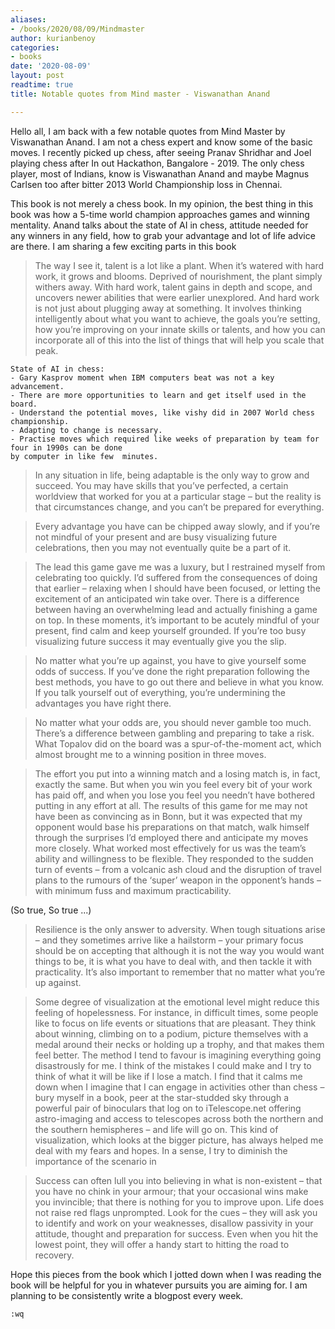 ```yaml
---
aliases:
- /books/2020/08/09/Mindmaster
author: kurianbenoy
categories:
- books
date: '2020-08-09'
layout: post
readtime: true
title: Notable quotes from Mind master - Viswanathan Anand

---
```


Hello all, I am back with a few notable quotes from Mind Master by Viswanathan Anand. I am not a chess expert and know some of the basic moves. I recently picked up chess, after seeing Pranav Shridhar and Joel
playing chess after In out Hackathon, Bangalore - 2019. The only chess player, most of Indians, know is Viswanathan Anand and
maybe Magnus Carlsen too after bitter 2013 World Championship loss in Chennai.

This book is not merely a chess book. In my opinion, the best thing in this book was how
a 5-time world champion approaches games and winning mentality. Anand talks about the state of AI in chess, attitude needed
for any winners in any field, how to grab your advantage and lot of life advice are there. I am sharing a few
exciting parts in this book


> The way I see it, talent is a lot like a plant. When it’s watered with hard
work, it grows and blooms. Deprived of nourishment, the plant simply
withers away. With hard work, talent gains in depth and scope, and
uncovers newer abilities that were earlier unexplored. And hard work is
not just about plugging away at something. It involves thinking
intelligently about what you want to achieve, the goals you’re setting,
how you’re improving on your innate skills or talents, and how you can
incorporate all of this into the list of things that will help you scale that
peak.

```
State of AI in chess:
- Gary Kasprov moment when IBM computers beat was not a key advancement.
- There are more opportunities to learn and get itself used in the board.
- Understand the potential moves, like vishy did in 2007 World chess championship.
- Adapting to change is necessary.
- Practise moves which required like weeks of preparation by team for four in 1990s can be done
by computer in like few  minutes.
```

> In any situation in life, being adaptable is the only way to grow and
succeed. You may have skills that you’ve perfected, a certain worldview
that worked for you at a particular stage – but the reality is that
circumstances change, and you can’t be prepared for everything.

> Every advantage you have can be chipped away slowly, and if you’re
not mindful of your present and are busy visualizing future celebrations,
then you may not eventually quite be a part of it.

> The lead this game gave me was a luxury, but I restrained myself from
celebrating too quickly. I’d suffered from the consequences of doing that
earlier – relaxing when I should have been focused, or letting the
excitement of an anticipated win take over. There is a difference
between having an overwhelming lead and actually finishing a game on
top. In these moments, it’s important to be acutely mindful of your
present, find calm and keep yourself grounded. If you’re too busy
visualizing future success it may eventually give you the slip.

> No matter what you’re up against, you have to give yourself some odds
of success. If you’ve done the right preparation following the best
methods, you have to go out there and believe in what you know. If you
talk yourself out of everything, you’re undermining the advantages you
have right there.

> No matter what your odds are, you should never gamble too much.
There’s a difference between gambling and preparing to take a risk.
What Topalov did on the board was a spur-of-the-moment act, which
almost brought me to a winning position in three moves. 

> The effort you put into a winning match and a losing match is, in fact,
exactly the same. But when you win you feel every bit of your work has
paid off, and when you lose you feel you needn’t have bothered putting
in any effort at all. The results of this game for me may not have been as
convincing as in Bonn, but it was expected that my opponent would base
his preparations on that match, walk himself through the surprises I’d
employed there and anticipate my moves more closely.
What worked most effectively for us was the team’s ability and
willingness to be flexible. They responded to the sudden turn of events –
from a volcanic ash cloud and the disruption of travel plans to the
rumours of the ‘super’ weapon in the opponent’s hands – with minimum
fuss and maximum practicability.

(So true, So true ...)

> Resilience is the only answer to adversity. When tough situations arise –
and they sometimes arrive like a hailstorm – your primary focus should
be on accepting that although it is not the way you would want things to
be, it is what you have to deal with, and then tackle it with practicality.
It’s also important to remember that no matter what you’re up against.

> Some degree of visualization at the emotional level might reduce this
feeling of hopelessness. For instance, in difficult times, some people like
to focus on life events or situations that are pleasant. They think about
winning, climbing on to a podium, picture themselves with a medal
around their necks or holding up a trophy, and that makes them feel
better. The method I tend to favour is imagining everything going
disastrously for me. I think of the mistakes I could make and I try to
think of what it will be like if I lose a match. I find that it calms me
down when I imagine that I can engage in activities other than chess –
bury myself in a book, peer at the star-studded sky through a powerful
pair of binoculars that log on to iTelescope.net offering astro-imaging
and access to telescopes across both the northern and the southern
hemispheres – and life will go on. This kind of visualization, which
looks at the bigger picture, has always helped me deal with my fears and
hopes. In a sense, I try to diminish the importance of the scenario in

> Success can often lull you into believing in what is non-existent – that
you have no chink in your armour; that your occasional wins make you
invincible; that there is nothing for you to improve upon. Life does not
raise red flags unprompted. Look for the cues – they will ask you to
identify and work on your weaknesses, disallow passivity in your
attitude, thought and preparation for success. Even when you hit the
lowest point, they will offer a handy start to hitting the road to recovery.


Hope this pieces from the book which I jotted down when I was reading the book will be helpful for you
in whatever pursuits you are aiming for. I am planning to be consistently write a blogpost every week. 

`:wq`
